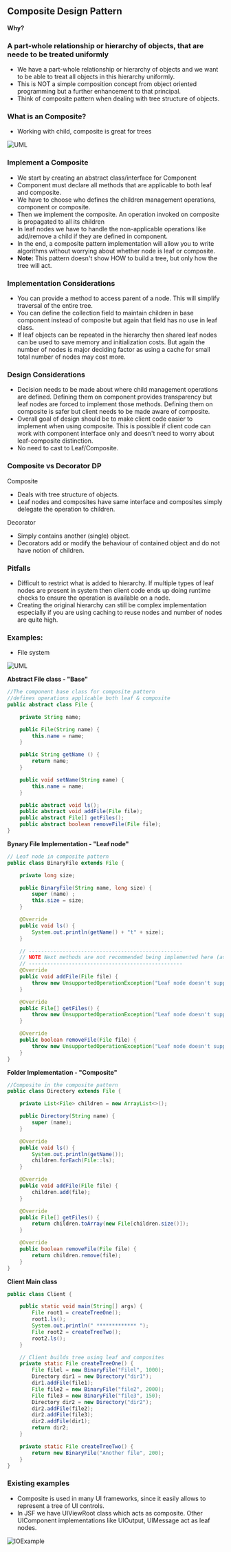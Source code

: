 ## Composite Design Pattern
**Why?**
### A part-whole relationship or hierarchy of objects, that are neede to be treated uniformly
- We have a part-whole relationship or hierarchy of objects and we want to be able to treat all objects in this hierarchy uniformly.
- This is NOT a simple composition concept from object oriented programming but a further enhancement to that principal.
- Think of composite pattern when dealing with tree structure of objects.

### What is an Composite?
- Working with child, composite is great for trees

![UML](/Files/CompositeDP.png)


### Implement a Composite
- We start by creating an abstract class/interface for Component
- Component must declare all methods that are applicable to both leaf and composite.
- We have to choose who defines the children management operations, component or composite.
- Then we implement the composite. An operation invoked on composite is propagated to all its children
- In leaf nodes we have to handle the non-applicable operations like add/remove a child if they are defined in component.
- In the end, a composite pattern implementation will allow you to write algorithms without worrying about whether node is leaf or composite.
- **Note:** This pattern doesn't show HOW to build a tree, but only how the tree will act.

### Implementation Considerations
- You can provide a method to access parent of a node. This will simplify traversal of the entire tree.
- You can define the collection field to maintain children in base component instead of composite but again that field has no use in leaf class.
- If leaf objects can be repeated in the hierarchy then shared leaf nodes can be used to save memory and initialization costs. But again the number of nodes is major deciding factor as using a cache for small total number of nodes may cost more.

### Design Considerations
- Decision needs to be made about where child management operations are defined. Defining them on component provides transparency but leaf nodes are forced to implement those methods. Defining them on composite is safer but client needs to be made aware of composite.
- Overall goal of design should be to make client code easier to implement when using composite. This is possible if client code can work with component interface only and doesn't need to worry about leaf-composite distinction.
- No need to cast to Leaf/Composite.

### Composite vs Decorator DP

Composite

- Deals with tree structure of objects.
- Leaf nodes and composites have same interface and composites simply delegate the operation to children.

Decorator
- Simply contains another (single) object.
- Decorators add or modify the behaviour of contained object and do not have notion of children.

### Pitfalls
- Difficult to restrict what is added to hierarchy. If multiple types of leaf nodes are present in system then client code ends up doing runtime checks to ensure the operation is available on a node.
- Creating the original hierarchy can still be complex implementation especially if you are using caching to reuse nodes and number of nodes are quite high.

### Examples:
- File system

![UML](/Files/CompositeFileSystemExample.png)

**Abstract File class - "Base"**
```java
//The component base class for composite pattern
//defines operations applicable both leaf & composite
public abstract class File {

    private String name;

    public File(String name) {
        this.name = name;
    }

    public String getName () {
        return name;
    }

    public void setName(String name) {
        this.name = name;
    }

    public abstract void ls();
    public abstract void addFile(File file);
    public abstract File[] getFiles();
    public abstract boolean removeFile(File file);
}
```
**Bynary File Implementation - "Leaf node"**
```java
// Leaf node in composite pattern
public class BinaryFile extends File {

    private long size;

    public BinaryFile(String name, long size) {
        super (name) ;
        this.size = size;
    }

    @Override
    public void ls() {
        System.out.println(getName() + "t" + size);
    }

    // --------------------------------------------------
    // NOTE Next methods are not recommended being implemented here (as they only throw exception), but it can be a design decision
    // --------------------------------------------------
    @Override
    public void addFile(File file) {
        throw new UnsupportedOperationException("Leaf node doesn't support add operation");
    }

    @Override
    public File[] getFiles() {
        throw new UnsupportedOperationException("Leaf node doesn't support get operation");
    }

    @Override
    public boolean removeFile(File file) {
        throw new UnsupportedOperationException("Leaf node doesn't support remove operation");
    }
}
```
**Folder Implementation - "Composite"**
```java
//Composite in the composite pattern
public class Directory extends File {

    private List<File> children = new ArrayList<>();

    public Directory(String name) {
        super (name);
    }

    @Override
    public void ls() {
        System.out.println(getName());
        children.forEach(File::ls);
    }

    @Override
    public void addFile(File file) {
        children.add(file);
    }

    @Override
    public File[] getFiles() {
        return children.toArray(new File[children.size()]);
    }

    @Override
    public boolean removeFile(File file) {
        return children.remove(file);
    }
}
```
**Client Main class** 
```java
public class Client {

    public static void main(String[] args) {
        File root1 = createTreeOne();
        root1.ls();
        System.out.println(" ************* ");
        File root2 = createTreeTwo();
        root2.ls();
    }

    // Client builds tree using leaf and composites
    private static File createTreeOne() {
        File filel = new BinaryFile("Filel", 1000);
        Directory dir1 = new Directory("dir1");
        dir1.addFile(file1);
        File file2 = new BinaryFile("file2", 2000);
        File file3 = new BinaryFile("file3", 150);
        Directory dir2 = new Directory("dir2");
        dir2.addFile(file2);
        dir2.addFile(file3);
        dir2.addFile(dir1);
        return dir2;
    }

    private static File createTreeTwo() {
        return new BinaryFile("Another file", 200);
    }
}
```

### Existing examples
- Composite is used in many UI frameworks, since it easily allows to represent a tree of UI controls.
- In JSF we have UIViewRoot class which acts as composite. Other UIComponent implementations like UIOutput, UIMessage act as leaf nodes.

![IOExample](/Files/CompositeDPExternalExample.png)
